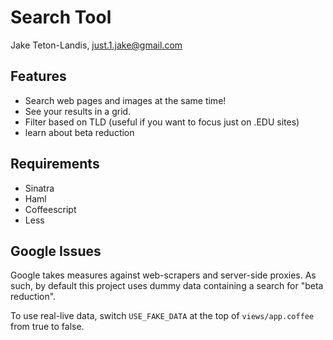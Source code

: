 # Search Tool

Jake Teton-Landis, <just.1.jake@gmail.com>

## Features

- Search web pages and images at the same time!
- See your results in a grid.
- Filter based on TLD (useful if you want to focus just on .EDU sites)
- learn about beta reduction

## Requirements

-   Sinatra
-   Haml
-   Coffeescript
-   Less

## Google Issues

Google takes measures against web-scrapers and server-side proxies. As
such, by default this project uses dummy data containing a search for
"beta reduction".

To use real-live data, switch `USE_FAKE_DATA` at the top of
`views/app.coffee` from true to false.

